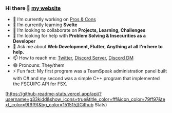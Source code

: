 ### Hi there 👋 [my website](https://g33kidd.dev)

- 🔭 I’m currently working on [Pros & Cons](https://play.google.com/store/apps/details?id=com.g33kidd.pros_cons)
- 🌱 I’m currently learning **Svelte**
- 👯 I’m looking to collaborate on **Projects, Learning, Challenges**
- 🤔 I’m looking for help with **Problem Solving & Insecurities as a Developer**
- 💬 Ask me about **Web Development, Flutter, Anything at all I'm here to help.**
- 📫 How to reach me: [Twitter](https://twitter.com/g33kidd), [Discord Server](), [Discord DM](https://discordapp.com/users/117046039277469696)
- 😄 Pronouns: They/them
- ⚡ Fun fact: My first program was a TeamSpeak administration panel built with C# and my second was a simple C++ program that implemented the FSCUIPC API for FSX.

[https://github-readme-stats.vercel.app/api/?username=g33kidd&show_icons=true&title_color=fff&icon_color=79ff97&text_color=9f9f9f&bg_color=151515](Github Stats)
